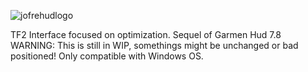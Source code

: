 ![jofrehudlogo](https://user-images.githubusercontent.com/70734327/109319137-89b9ba80-781c-11eb-9c43-3c257831e053.png)

TF2 Interface focused on optimization. Sequel of Garmen Hud 7.8
WARNING: This is still in WIP, somethings might be unchanged or bad positioned!
Only compatible with Windows OS.
